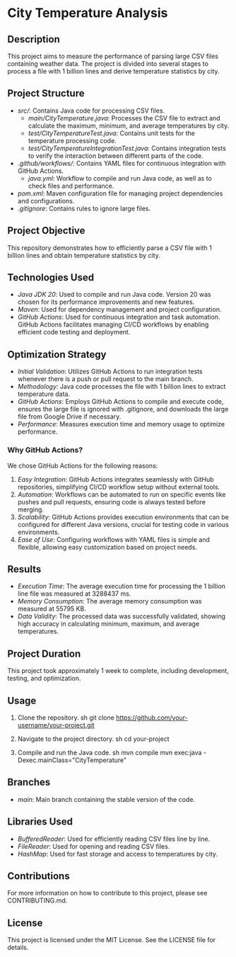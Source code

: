 # City Temperature Analysis

## Description
This project aims to measure the performance of parsing large CSV files containing weather data. The project is divided into several stages to process a file with 1 billion lines and derive temperature statistics by city.

## Project Structure
- *src/*: Contains Java code for processing CSV files.
  - *main/CityTemperature.java*: Processes the CSV file to extract and calculate the maximum, minimum, and average temperatures by city.
  - *test/CityTemperatureTest.java*: Contains unit tests for the temperature processing code.
  - *test/CityTemperatureIntegrationTest.java*: Contains integration tests to verify the interaction between different parts of the code.
- *.github/workflows/*: Contains YAML files for continuous integration with GitHub Actions.
  - *java.yml*: Workflow to compile and run Java code, as well as to check files and performance.
- *pom.xml*: Maven configuration file for managing project dependencies and configurations.
- *.gitignore*: Contains rules to ignore large files.

## Project Objective
This repository demonstrates how to efficiently parse a CSV file with 1 billion lines and obtain temperature statistics by city.

## Technologies Used
- *Java JDK 20*: Used to compile and run Java code. Version 20 was chosen for its performance improvements and new features.
- *Maven*: Used for dependency management and project configuration.
- *GitHub Actions*: Used for continuous integration and task automation. GitHub Actions facilitates managing CI/CD workflows by enabling efficient code testing and deployment.

## Optimization Strategy
- *Initial Validation*: Utilizes GitHub Actions to run integration tests whenever there is a push or pull request to the main branch.
- *Methodology*: Java code processes the file with 1 billion lines to extract temperature data.
- *GitHub Actions*: Employs GitHub Actions to compile and execute code, ensures the large file is ignored with .gitignore, and downloads the large file from Google Drive if necessary.
- *Performance*: Measures execution time and memory usage to optimize performance.

### Why GitHub Actions?
We chose GitHub Actions for the following reasons:
1. *Easy Integration*: GitHub Actions integrates seamlessly with GitHub repositories, simplifying CI/CD workflow setup without external tools.
2. *Automation*: Workflows can be automated to run on specific events like pushes and pull requests, ensuring code is always tested before merging.
3. *Scalability*: GitHub Actions provides execution environments that can be configured for different Java versions, crucial for testing code in various environments.
4. *Ease of Use*: Configuring workflows with YAML files is simple and flexible, allowing easy customization based on project needs.

## Results
- *Execution Time*: The average execution time for processing the 1 billion line file was measured at 3288437 ms.
- *Memory Consumption*: The average memory consumption was measured at 55795 KB.
- *Data Validity*: The processed data was successfully validated, showing high accuracy in calculating minimum, maximum, and average temperatures.

## Project Duration
This project took approximately 1 week to complete, including development, testing, and optimization.

## Usage
1. Clone the repository.
    sh
    git clone https://github.com/your-username/your-project.git
    
2. Navigate to the project directory.
    sh
    cd your-project
    
3. Compile and run the Java code.
    sh
    mvn compile
    mvn exec:java -Dexec.mainClass="CityTemperature"
    

## Branches
- *main*: Main branch containing the stable version of the code.

## Libraries Used
- *BufferedReader*: Used for efficiently reading CSV files line by line.
- *FileReader*: Used for opening and reading CSV files.
- *HashMap*: Used for fast storage and access to temperatures by city.

## Contributions
For more information on how to contribute to this project, please see CONTRIBUTING.md.

## License
This project is licensed under the MIT License. See the LICENSE file for details.
